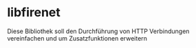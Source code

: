 # libfirenet
Diese Bibliothek soll den Durchführung von HTTP Verbindungen vereinfachen und um Zusatzfunktionen erweitern

